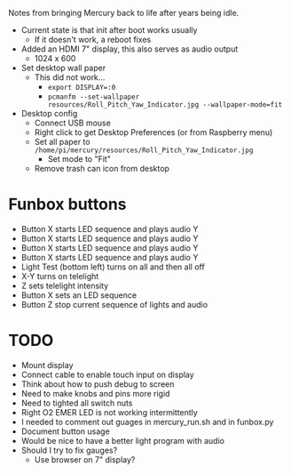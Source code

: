 Notes from bringing Mercury back to life after years being idle.

- Current state is that init after boot works usually
  - If it doesn't work, a reboot fixes
- Added an HDMI 7" display, this also serves as audio output
  - 1024 x 600
- Set desktop wall paper
  - This did not work...
      - `export DISPLAY=:0`
      - `pcmanfm --set-wallpaper resources/Roll_Pitch_Yaw_Indicator.jpg --wallpaper-mode=fit`
- Desktop config
  - Connect USB mouse
  - Right click to get Desktop Preferences (or from Raspberry menu)
  - Set all paper to `/home/pi/mercury/resources/Roll_Pitch_Yaw_Indicator.jpg`
    - Set mode to "Fit"
  - Remove trash can icon from desktop


# Funbox buttons
- Button X starts LED sequence and plays audio Y
- Button X starts LED sequence and plays audio Y
- Button X starts LED sequence and plays audio Y
- Button X starts LED sequence and plays audio Y
- Light Test (bottom left) turns on all and then all off
- X-Y turns on telelight
- Z sets telelight intensity
- Button X sets an LED sequence
- Button Z stop current sequence of lights and audio

# TODO
- Mount display
- Connect cable to enable touch input on display
- Think about how to push debug to screen
- Need to make knobs and pins more rigid
- Need to tighted all switch nuts
- Right O2 EMER LED is not working intermittently
- I needed to comment out guages in mercury_run.sh and in funbox.py
- Document button usage
- Would be nice to have a better light program with audio
- Should I try to fix gauges?
  - Use browser on 7" display?
